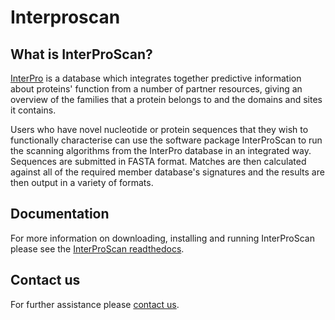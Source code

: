 # Interproscan

## What is InterProScan?
[InterPro](http://www.ebi.ac.uk/interpro/) is a database which integrates together predictive information about proteins' function from a number of partner resources, giving an overview of the families that a protein belongs to and the domains and sites it contains.

Users who have novel nucleotide or protein sequences that they wish to functionally characterise can use the software package InterProScan to run the scanning algorithms from the InterPro database in an integrated way.  Sequences are submitted in FASTA format. Matches are then calculated against all of the required member database's signatures and the results are then output in a variety of formats.

## Documentation

For more information on downloading, installing and running InterProScan please see the [InterProScan readthedocs](https://interproscan-docs.readthedocs.io).

## Contact us

For further assistance please [contact us](http://www.ebi.ac.uk/support/interproscan).
